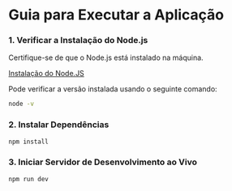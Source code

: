# Guia para Executar a Aplicação

### 1. Verificar a Instalação do Node.js
Certifique-se de que o Node.js está instalado na máquina. 

[Instalação do Node.JS](https://nodejs.org/en/download/)

Pode verificar a versão instalada usando o seguinte comando:
```bash
node -v
```
### 2. Instalar Dependências
```bash
npm install
```
### 3. Iniciar Servidor de Desenvolvimento ao Vivo
```bash
npm run dev
```

